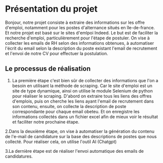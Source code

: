 # Présentation du projet
Bonjour, notre projet consiste à extraire des informations sur les offre d'emploi, notamment pour les postes d'alternance situés en île-de-france. Et notre projet est basé sur le sites d'emlpoi Indeed. Le but est de faciliter la recherche d'emploi, particulièrement pour l'étape de postuler. On vise à collecter les emails de RH selon des informations obtenues, à automatiser l'écrit du email selon la description du poste existant l'email de recrutement et l'envoi de notre CV pour effectuer la postulation.

## Le processus de réalisation
1. La première étape c'est bien sûr de collecter des informations que l'on a besoin en utilisant la méthode de scraping. Car le site d'emploi est un site de type dynamique, ainsi on utilise le module Selenium de python pour réaliser le scraping. D'abord on extraire tous les liens des offres d'emplois, puis on cherche les liens ayant l'email de recrutement dans son contenu, ensuite, on collecte la description de poste correspondante pour chaque email obeteu. Et on enregistre les informations collectés dans un fichier excel afin de mieux voir le résultat et faciliter notre prochaine étape.

2.Dans la deuxième étape, on vise à automatiser la génération du contenu de l'e-mail de candidature sur la base des descriptions de postes que nous collecté. Pour réaliser cela, on utilise l'outil AI (Chatgpt)

3.La dernière étape est de réaliser l'envoi automatique des emails de candidatures.

